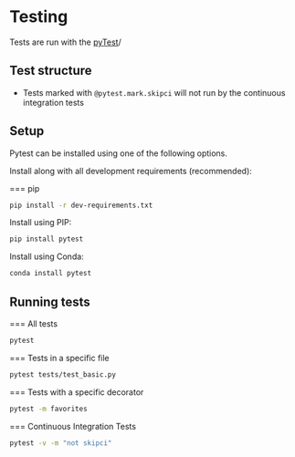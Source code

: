 # Testing

Tests are run with the [pyTest](pytest.org)/

## Test structure

- Tests marked with `@pytest.mark.skipci` will not run by the continuous integration tests

## Setup

Pytest can be installed using one of the following options.

Install along with all development requirements (recommended):

=== pip

```sh
pip install -r dev-requirements.txt
```

Install using PIP:

```sh
pip install pytest
```

Install using Conda:

```sh
conda install pytest
```

## Running tests

=== All tests

```sh
pytest
```

=== Tests in a specific file

```sh
pytest tests/test_basic.py
```

=== Tests with a specific decorator

```sh
pytest -m favorites
```

=== Continuous Integration Tests

```sh
pytest -v -m "not skipci"
```
